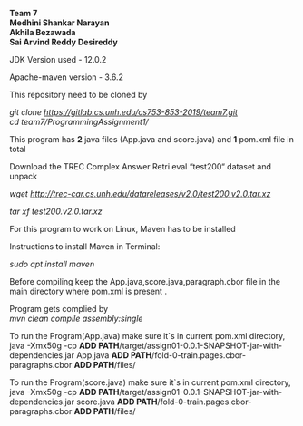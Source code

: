 ****Team 7****  
**Medhini Shankar Narayan  
Akhila Bezawada  
Sai Arvind Reddy Desireddy**  



JDK Version used - 12.0.2

Apache-maven version - 3.6.2

This repository need to be cloned by 

*git clone https://gitlab.cs.unh.edu/cs753-853-2019/team7.git  
cd team7/ProgrammingAssignment1/*

This program has **2** java files (App.java and score.java) and **1** pom.xml file in total

Download the TREC Complex Answer Retri
eval “test200“ dataset and unpack

*wget http://trec-car.cs.unh.edu/datareleases/v2.0/test200.v2.0.tar.xz*

*tar xf test200.v2.0.tar.xz*


For this program to work on Linux, Maven has to be installed

Instructions to install Maven in Terminal:

*sudo apt install maven*

Before compiling keep the App.java,score.java,paragraph.cbor file in the main directory where pom.xml is present .

Program gets complied by  
*mvn clean compile assembly:single*

To run the Program(App.java) make sure it`s in current pom.xml directory,  
java -Xmx50g -cp **ADD PATH**/target/assign01-0.0.1-SNAPSHOT-jar-with-dependencies.jar App.java **ADD PATH**/fold-0-train.pages.cbor-paragraphs.cbor **ADD PATH**/files/

To run the Program(score.java) make sure it`s in current pom.xml directory,  
java -Xmx50g -cp **ADD PATH**/target/assign01-0.0.1-SNAPSHOT-jar-with-dependencies.jar score.java **ADD PATH**/fold-0-train.pages.cbor-paragraphs.cbor **ADD PATH**/files/
